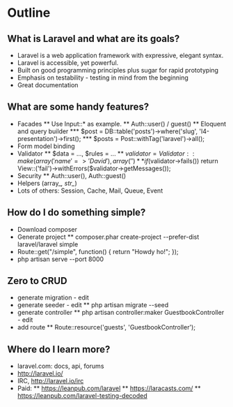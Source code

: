 # Outline

## What is Laravel and what are its goals?

* Laravel is a web application framework with expressive, elegant syntax.
* Laravel is accessible, yet powerful.
* Built on good programming principles plus sugar for rapid prototyping
* Emphasis on testability - testing in mind from the beginning
* Great documentation

## What are some handy features?

* Facades
** Use Input::* as example.
** Auth::user() / guest()
** Eloquent and query builder
*** $post = DB::table('posts')->where('slug', 'l4-presentation')->first();
*** $posts = Post::withTag('laravel')->all();
* Form model binding
* Validator
** $data = ..., $rules = ...
** $validator = Validator::make(array('name' => 'David'), array('')
** if ($validator->fails()) return View::('fail')->withErrors($validator->getMessages());
* Security
** Auth::user(), Auth::guest()
* Helpers (array_*, str_*)
* Lots of others: Session, Cache, Mail, Queue, Event

## How do I do something simple?
* Download composer
* Generate project
** composer.phar create-project --prefer-dist laravel/laravel simple
* Route::get("/simple", function() {
   return "Howdy ho!";
});
* php artisan serve --port 8000

## Zero to CRUD
* generate migration - edit
* generate seeder - edit
** php artisan migrate --seed
* generate controller
** php artisan controller:maker GuestbookController - edit
* add route
** Route::resource('guests', 'GuestbookController');

## Where do I learn more?
* laravel.com: docs, api, forums
* http://laravel.io/
* IRC, http://laravel.io/irc
* Paid:
** https://leanpub.com/laravel
** https://laracasts.com/
** https://leanpub.com/laravel-testing-decoded

